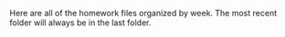 Here are all of the homework files organized by week. 
The most recent folder will always be in the last folder.
